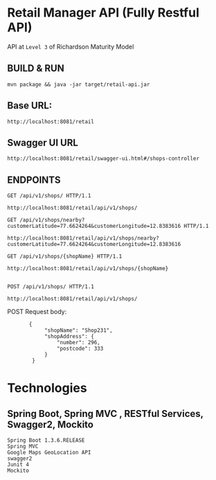 # Retail Manager API (Fully Restful API)
API at `Level 3` of Richardson Maturity Model


## BUILD & RUN
```
mvn package && java -jar target/retail-api.jar

```

## Base URL:
```
http://localhost:8081/retail
```


## Swagger UI URL
 ```
http://localhost:8081/retail/swagger-ui.html#/shops-controller
 ```


## ENDPOINTS
```
GET /api/v1/shops/ HTTP/1.1

http://localhost:8081/retail/api/v1/shops/

```

```
GET /api/v1/shops/nearby?customerLatitude=77.6624264&customerLongitude=12.8383616 HTTP/1.1

http://localhost:8081/retail/api/v1/shops/nearby?customerLatitude=77.6624264&customerLongitude=12.8383616
```


```
GET /api/v1/shops/{shopName} HTTP/1.1

http://localhost:8081/retail/api/v1/shops/{shopName}

```


```

POST /api/v1/shops/ HTTP/1.1

http://localhost:8081/retail/api/v1/shops/

```

POST Request body:
```
       {
			"shopName": "Shop231",
			"shopAddress": {
				"number": 296,
				"postcode": 333
			}
		}
```


# Technologies
##  Spring Boot, Spring MVC , RESTful Services, Swagger2, Mockito
```
Spring Boot 1.3.6.RELEASE
Spring MVC
Google Maps GeoLocation API
swagger2
Junit 4
Mockito
```
